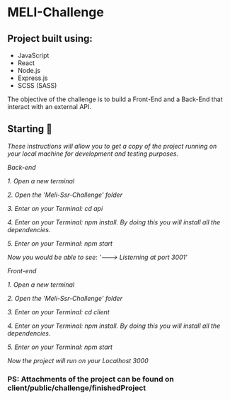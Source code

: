 # MELI-Challenge

## Project built using:

- JavaScript
- React
- Node.js
- Express.js
- SCSS (SASS)

The objective of the challenge is to build a Front-End and a Back-End that interact with an external API.

## Starting 🚀

_These instructions will allow you to get a copy of the project running on your local machine for development and testing purposes._

_Back-end_

_1. Open a new terminal_

_2. Open the 'Meli-Ssr-Challenge' folder_

_3. Enter on your Terminal: cd api_

_4. Enter on your Terminal: npm install. By doing this you will install all the dependencies._

_5. Enter on your Terminal: npm start_

_Now you would be able to see: '---> Listerning at port 3001'_

_Front-end_

_1. Open a new terminal_

_2. Open the 'Meli-Ssr-Challenge' folder_

_3. Enter on your Terminal: cd client_

_4. Enter on your Terminal: npm install. By doing this you will install all the dependencies._

_5. Enter on your Terminal: npm start_

_Now the project will run on your Localhost 3000_

### PS: Attachments of the project can be found on client/public/challenge/finishedProject
